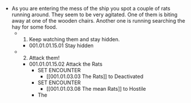 - As you are entering the mess of the ship you spot a couple of rats running around. They seem to be very agitated. One of them is biting away at one of the wooden chairs. Another one is running searching the hay for some food.
	- 1. Keep watching them and stay hidden.
		- 001.01.01.15.01 Stay hidden
	- 2. Attack them!
		- 001.01.01.15.02 Attack the Rats
			- SET ENCOUNTER
				- [[001.01.03.03 The Rats]] to Deactivated
			- SET ENCOUNTER
				- [[001.01.03.08 The mean Rats]] to Hostile
			- The
